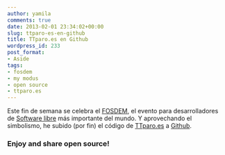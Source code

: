 ```yaml
---
author: yamila
comments: true
date: 2013-02-01 23:34:02+00:00
slug: ttparo-es-en-github
title: TTparo.es en Github
wordpress_id: 233
post_format:
- Aside
tags:
- fosdem
- my modus
- open source
- ttparo.es
---
```


Este fin de semana se celebra el [FOSDEM](https://fosdem.org/2013/), el evento para desarrolladores de [Software libre](http://en.wikipedia.org/wiki/Open_source) más importante del mundo. Y aprovechando el simbolismo, he subido (por fin) el código de [TTparo.es](http://tutasadeparo.es) a [Github](https://github.com/yamila-moreno/ttparo.es).



### Enjoy and share open source!
